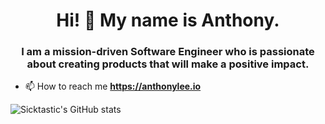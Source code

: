 <h1 align="center">Hi! 👋 My name is Anthony. </h1>
<h3 align="center">I am a mission-driven Software Engineer who is passionate about creating products that will make a positive impact.</h3>

- 📫 How to reach me **https://anthonylee.io**

![Sicktastic's GitHub stats](https://github-readme-stats.vercel.app/api?username=sicktastic&count_private=true)
